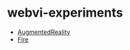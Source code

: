 # webvi-experiments

- [AugmentedReality](https://rajsite.github.io/webvi-experiments/AugmentedReality)
- [Fire](https://rajsite.github.io/webvi-experiments/Fire)
